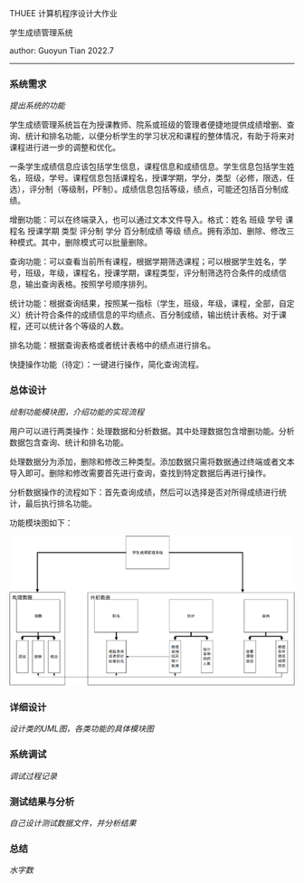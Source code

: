 THUEE 计算机程序设计大作业

学生成绩管理系统

author: Guoyun Tian	2022.7

---

### 系统需求

*提出系统的功能*

学生成绩管理系统旨在为授课教师、院系或班级的管理者便捷地提供成绩增删、查询、统计和排名功能，以便分析学生的学习状况和课程的整体情况，有助于将来对课程进行进一步的调整和优化。

一条学生成绩信息应该包括学生信息，课程信息和成绩信息。学生信息包括学生姓名，班级，学号。课程信息包括课程名，授课学期，学分，类型（必修，限选，任选），评分制（等级制，PF制）。成绩信息包括等级，绩点，可能还包括百分制成绩。

增删功能：可以在终端录入，也可以通过文本文件导入。格式：姓名	班级	学号	课程名	授课学期	类型	评分制	学分	百分制成绩	等级	绩点。拥有添加、删除、修改三种模式。其中，删除模式可以批量删除。

查询功能：可以查看当前所有课程，根据学期筛选课程；可以根据学生姓名，学号，班级，年级，课程名，授课学期，课程类型，评分制筛选符合条件的成绩信息，输出查询表格。按照学号顺序排列。

统计功能：根据查询结果，按照某一指标（学生，班级，年级，课程，全部，自定义）统计符合条件的成绩信息的平均绩点、百分制成绩，输出统计表格。对于课程，还可以统计各个等级的人数。

排名功能：根据查询表格或者统计表格中的绩点进行排名。

快捷操作功能（待定）：一键进行操作，简化查询流程。



### 总体设计

*绘制功能模块图，介绍功能的实现流程*

用户可以进行两类操作：处理数据和分析数据。其中处理数据包含增删功能。分析数据包含查询、统计和排名功能。

处理数据分为添加，删除和修改三种类型。添加数据只需将数据通过终端或者文本导入即可。删除和修改需要首先进行查询，查找到特定数据后再进行操作。

分析数据操作的流程如下：首先查询成绩，然后可以选择是否对所得成绩进行统计，最后执行排名功能。

功能模块图如下：

![](.\系统需求.png)

### 详细设计

*设计类的UML图，各类功能的具体模块图*



### 系统调试

*调试过程记录*

### 测试结果与分析

*自己设计测试数据文件，并分析结果*

### 总结

*水字数*